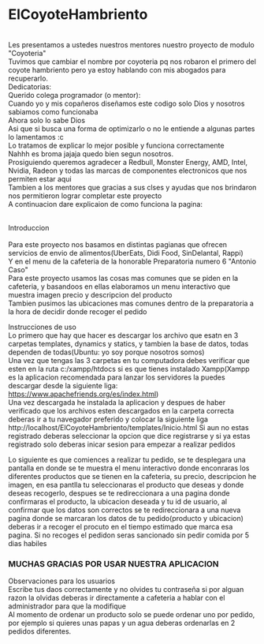 # ElCoyoteHambriento
 <br>
Les presentamos a ustedes nuestros mentores nuestro proyecto de modulo "Coyoteria" <br>
Tuvimos que cambiar el nombre por coyoteria pq nos robaron el primero del coyote hambriento pero ya estoy hablando con mis abogados para recuperarlo.
<br>
Dedicatorias:<br>
Querido colega programador (o mentor):<br>
Cuando yo y mis copañeros diseñamos este codigo solo Dios y nosotros sabiamos como funcionaba<br>
Ahora solo lo sabe Dios<br>
Asi que si busca una forma de optimizarlo o no le entiende a algunas partes lo lamentamos :c<br>
Lo tratamos de explicar lo mejor posible y funciona correctamente <br>
Nahhh es broma jajaja quedo bien segun nosotros.<br>
Prosiguiendo queremos agradecer a Redbull, Monster Energy, AMD, Intel, Nvidia, Radeon y todas las marcas de componentes electronicos que nos permiten estar aqui<br>
Tambien a los mentores que gracias a sus clses y ayudas que nos brindaron nos permitieron lograr completar este proyecto <br>
A continuacion dare explicaion de como funciona la pagina:<br>
<br>

Introduccion<br>
<br>
Para este proyecto nos basamos en distintas pagianas que ofrecen servicios de envio de alimentos(UberEats, Didi Food, SinDelantal, Rappi)<br>
Y en el menu de la cafeteria de la honorable Preparatoria numero 6 "Antonio Caso" <br>
Para este proyecto usamos las cosas mas comunes que se piden en la cafeteria, y basandoos en ellas elaboramos un menu interactivo que muestra imagen precio y descripcion del producto<br>
Tambien pusimos las ubicaciones mas comunes dentro de la preparatoria a la hora de decidir donde recoger el pedido <br>

Instrucciones de uso <br>
Lo primero que hay que hacer es descargar los archivo que esatn en 3 carpetas templates, dynamics y statics, y tambien la base de datos, todas dependen de todas(Ubuntu: yo soy porque nosotros somos)<br>
Una vez que tengas las 3 carpetas en tu computadora debes verificar que esten en la ruta c:/xampp/htdocs si es que tienes instalado Xampp(Xampp es la aplicacion recomendada para lanzar los servidores la puedes descargar desde la siguiente liga: https://www.apachefriends.org/es/index.html)  <br>
Una vez descargada he instalada la aplicacion y despues de haber verificado que los archivos esten descargados en la carpeta correcta deberas ir a tu navegador preferido y colocar la siguiente liga http://localhost/ElCoyoteHambriento/templates/Inicio.html Si aun no estas registrado deberas seleccionar la opcion que dice registrarse y si ya estas registrado solo deberas inicar sesion para empezar a realizar pedidos <br>

Lo siguiente es que comiences a realizar tu pedido, se te desplegara una pantalla en donde se te muestra el menu interactivo donde enconraras los diferentes productos que se tienen en la cafeteria, su precio, descripcion he imagen, en esa pantlla tu seleccionaras el producto que deseas y donde deseas recogerlo, despues se te redireccionara a una pagina donde confirmaras el producto, la ubicacion deseada y tu id de usuario, al confirmar que los datos son correctos se te redireccionara a una nueva pagina donde se marcaran los datos de tu pedido(producto y ubicacion) deberas ir a recoger el procuto en el tiempo estimado que marca esa pagina. Si no recoges el pedidon seras sancionado sin pedir comida por 5 dias habiles<br>
<h3> MUCHAS GRACIAS POR USAR NUESTRA APLICACION</h3>

Observaciones para los usuarios<br>
Escribe tus daos correctamente y no olvides tu contraseña si por alguan razon la olvidas deberas ir directamente a cafeteria a hablar con el administrador para que la modifique<br>
Al momento de ordenar un producto solo se puede ordenar uno por pedido, por ejemplo si quieres unas papas y un agua deberas ordenarlas en 2 pedidos diferentes.<br>

